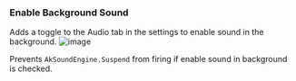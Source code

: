 ### Enable Background Sound
Adds a toggle to the Audio tab in the settings to enable sound in the background.
![image](https://github.com/user-attachments/assets/c656ad3b-bf17-4ef4-816b-1431f7f163be)

Prevents `AkSoundEngine.Suspend` from firing if enable sound in background is checked.
